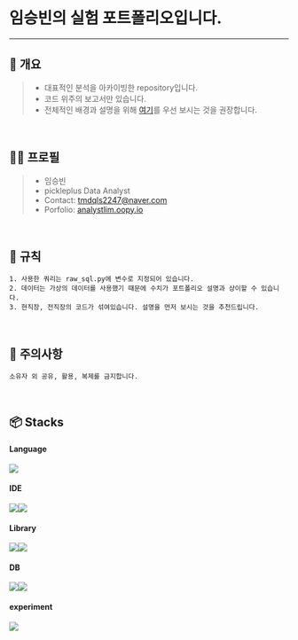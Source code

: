 # 임승빈의 실험 포트폴리오입니다.
---
   
🧪 개요
---
> - 대표적인 분석을 아카이빙한 repository입니다.<br/>
> - 코드 위주의 보고서만 있습니다.<br/>
> - 전체적인 배경과 설명을 위해 [여기](https://analystlim.oopy.io/82af270f-7e45-4543-b387-889d0f3cb66d)를 우선 보시는 것을 권장합니다.<br/>
<br/>

🧑🏻 프로필
---
> - 임승빈 <br/>
> - pickleplus Data Analyst   
> - Contact: tmdqls2247@naver.com <br/>
> - Porfolio: [analystlim.oopy.io](analystlim.oopy.io) 
<br/>

📃 규칙
---
```
1. 사용한 쿼리는 raw_sql.py에 변수로 지정되어 있습니다.
2. 데이터는 가상의 데이터를 사용했기 때문에 수치가 포트폴리오 설명과 상이할 수 있습니다.
3. 현직장, 전직장의 코드가 섞여있습니다. 설명을 먼저 보시는 것을 추천드립니다.
```
<br/>

📢 주의사항
---
```
소유자 외 공유, 활용, 복제를 금지합니다.
```
<br/>


📦 Stacks
---
#### Language
<img src="https://img.shields.io/badge/python-3776AB?style=flat-square&logo=python&logoColor=white"/>

#### IDE
<img src="https://img.shields.io/badge/pycharm-000000?style=flat-square&logo=pycharm&logoColor=white"/><img src="https://img.shields.io/badge/jupyter-F37626?style=flat-square&logo=jupyter&logoColor=white"/>

#### Library
<img src="https://img.shields.io/badge/pandas-150458?style=flat-square&logo=pandas&logoColor=white"/><img src="https://img.shields.io/badge/SciPy-8CAAE6?style=flat-square&logo=scipy&logoColor=white"/>

#### DB
<img src="https://img.shields.io/badge/MySQL-4479A1?style=flat-square&logo=mysql&logoColor=white"/><img src="https://img.shields.io/badge/GoogleBigQeury-669DF6?style=flat-square&logo=googlebigquery&logoColor=white"/>

#### experiment
<img src="https://img.shields.io/badge/firebase-FFCA28?style=flat-square&logo=firebase&logoColor=white"/>
